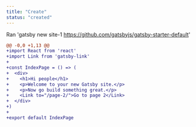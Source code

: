 ```yaml
---
title: "Create"
status: "created"
---
```

Ran 'gatsby new site-1 https://github.com/gatsbyjs/gatsby-starter-default'
```diff
@@ -0,0 +1,13 @@
+import React from 'react'
+import Link from 'gatsby-link'
+
+const IndexPage = () => (
+  <div>
+    <h1>Hi people</h1>
+    <p>Welcome to your new Gatsby site.</p>
+    <p>Now go build something great.</p>
+    <Link to="/page-2/">Go to page 2</Link>
+  </div>
+)
+
+export default IndexPage
```